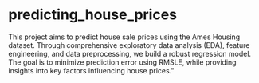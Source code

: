 # predicting_house_prices
This project aims to predict house sale prices using the Ames Housing dataset. Through comprehensive exploratory data analysis (EDA), feature engineering, and data preprocessing, we build a robust regression model. The goal is to minimize prediction error using RMSLE, while providing insights into key factors influencing house prices."
